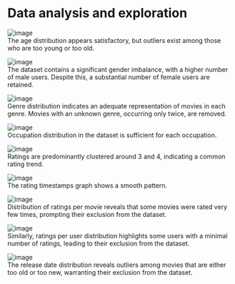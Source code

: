 # Data analysis and exploration
![image](figures/ages_distribution.png) \
The age distribution appears satisfactory, but outliers exist among those who are too young or too old.

![image](figures/gender_distribution.png) \
The dataset contains a significant gender imbalance, with a higher number of male users. Despite this, a substantial number of female users are retained.

![image](figures/genre_distribution.png) \
Genre distribution indicates an adequate representation of movies in each genre. Movies with an unknown genre, occurring only twice, are removed.

![image](figures/occupation_distribution.png) \
Occupation distribution in the dataset is sufficient for each occupation.

![image](figures/rating_distribution.png) \
Ratings are predominantly clustered around 3 and 4, indicating a common rating trend.

![image](figures/rating_timestamps.png) \
The rating timestamps graph shows a smooth pattern.

![image](figures/ratings_per_movie_distribution.png) \
Distribution of ratings per movie reveals that some movies were rated very few times, prompting their exclusion from the dataset.

![image](figures/ratings_per_user_distribution.png) \
Similarly, ratings per user distribution highlights some users with a minimal number of ratings, leading to their exclusion from the dataset.

![image](figures/release_date_distribution.png) \
The release date distribution reveals outliers among movies that are either too old or too new, warranting their exclusion from the dataset.